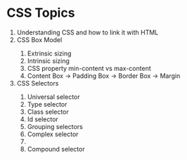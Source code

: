 # CSS Topics
<ol>
  <li>Understanding CSS and how to link it with HTML</li>
  <li>CSS Box Model </li>
  <ol>
    <li>Extrinsic sizing</li>
    <li>Intrinsic sizing</li>
    <li>CSS property min-content vs max-content</li>
    <li>Content Box -> Padding Box -> Border Box -> Margin </li>
  </ol>
  <li>CSS Selectors</li>
  <ol>
    <li>Universal selector</li>
    <li>Type selector</li>
    <li>Class selector</li>
    <li>Id selector</li>
    <li>Grouping selectors</li>
    <li>Complex selector<li>
    <li>Compound selector</li>
  </ol>
</ol>
